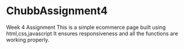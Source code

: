 # ChubbAssignment4
Week 4 Assignment
This is a simple ecommerce page built using html,css,javascript
It ensures responsiveness and all the functions are working properly.
